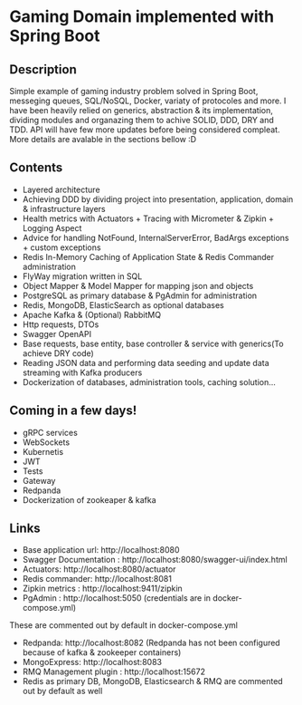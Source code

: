# Gaming Domain implemented with Spring Boot

## Description

Simple example of gaming industry problem solved in Spring Boot, messeging queues, SQL/NoSQL, Docker, variaty of protocoles and more.
I have been heavily relied on generics, abstraction & its implementation, dividing modules and organazing them to achive SOLID, DDD, DRY and TDD.
API will have few more updates before being considered compleat.
More details are avalable in the sections bellow :D

## Contents
- Layered architecture
- Achieving DDD by dividing project into presentation, application, domain & infrastructure layers
- Health metrics with Actuators + Tracing with Micrometer & Zipkin + Logging Aspect
- Advice for handling NotFound, InternalServerError, BadArgs exceptions + custom exceptions
- Redis In-Memory Caching of Application State & Redis Commander administration
- FlyWay migration written in SQL
- Object Mapper & Model Mapper for mapping json and objects
- PostgreSQL as primary database & PgAdmin for administration
- Redis, MongoDB, ElasticSearch as optional databases
- Apache Kafka & (Optional) RabbitMQ 
- Http requests, DTOs
- Swagger OpenAPI
- Base requests, base entity, base controller & service with generics(To achieve DRY code)
- Reading JSON data and performing data seeding and update data streaming with Kafka producers
- Dockerization of databases, administration tools, caching solution...

## Coming in a few days!

- gRPC services
- WebSockets 
- Kubernetis
- JWT
- Tests
- Gateway
- Redpanda
- Dockerization of zookeaper & kafka

## Links

- Base application url: http://localhost:8080
- Swagger Documentation : http://localhost:8080/swagger-ui/index.html
- Actuators: http://localhost:8080/actuator
- Redis commander: http://localhost:8081
- Zipkin metrics : http://localhost:9411/zipkin
- PgAdmin : http://localhost:5050 (credentials are in docker-compose.yml)

These are commented out by default in docker-compose.yml
- Redpanda: http://localhost:8082 (Redpanda has not been configured because of kafka & zookeeper containers)
- MongoExpress: http://localhost:8083 
- RMQ Management plugin : http://localhost:15672 
- Redis as primary DB, MongoDB, Elasticsearch & RMQ are commented out by default as well
